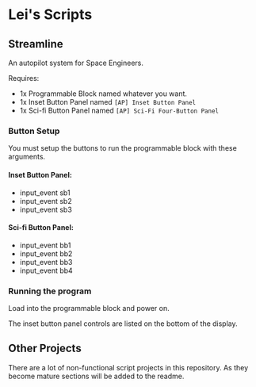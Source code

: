 # Lei's Scripts
## Streamline
An autopilot system for Space Engineers.

Requires:
- 1x Programmable Block named whatever you want.
- 1x Inset Button Panel named `[AP] Inset Button Panel`
- 1x Sci-fi Button Panel named `[AP] Sci-Fi Four-Button Panel`

### Button Setup
You must setup the buttons to run the programmable block with these arguments.
#### Inset Button Panel:
- input_event sb1
- input_event sb2
- input_event sb3
#### Sci-fi Button Panel:
- input_event bb1
- input_event bb2
- input_event bb3
- input_event bb4

### Running the program
Load into the programmable block and power on.

The inset button panel controls are listed on the bottom of the display.
## Other Projects
There are a lot of non-functional script projects in this repository. As they become mature sections will be added to the readme.